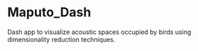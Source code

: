 # Maputo_Dash
Dash app to visualize acoustic spaces occupied by birds using dimensionality reduction techniques.

